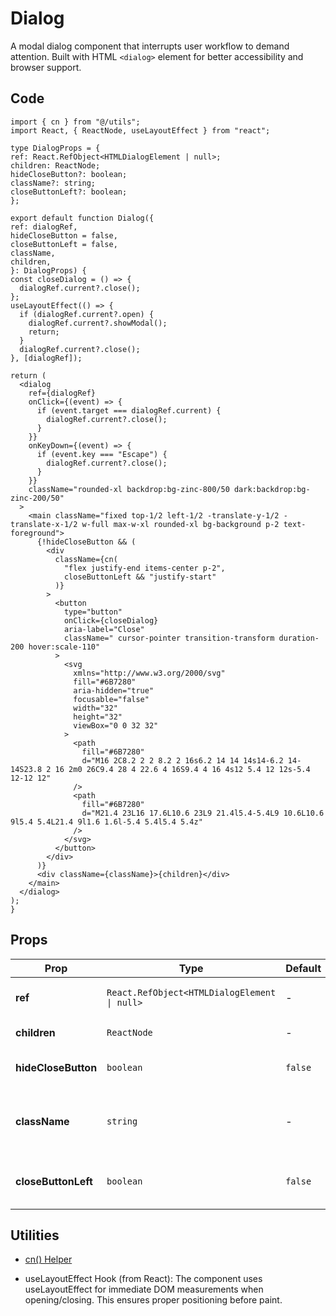 # Dialog

A modal dialog component that interrupts user workflow to demand attention. Built with HTML `<dialog>` element for better accessibility and browser support.

## Code

  ```tsx
import { cn } from "@/utils";
import React, { ReactNode, useLayoutEffect } from "react";

type DialogProps = {
  ref: React.RefObject<HTMLDialogElement | null>;
  children: ReactNode;
  hideCloseButton?: boolean;
  className?: string;
  closeButtonLeft?: boolean;
};

export default function Dialog({
  ref: dialogRef,
  hideCloseButton = false,
  closeButtonLeft = false,
  className,
  children,
}: DialogProps) {
  const closeDialog = () => {
    dialogRef.current?.close();
  };
  useLayoutEffect(() => {
    if (dialogRef.current?.open) {
      dialogRef.current?.showModal();
      return;
    }
    dialogRef.current?.close();
  }, [dialogRef]);

  return (
    <dialog
      ref={dialogRef}
      onClick={(event) => {
        if (event.target === dialogRef.current) {
          dialogRef.current?.close();
        }
      }}
      onKeyDown={(event) => {
        if (event.key === "Escape") {
          dialogRef.current?.close();
        }
      }}
      className="rounded-xl backdrop:bg-zinc-800/50 dark:backdrop:bg-zinc-200/50"
    >
      <main className="fixed top-1/2 left-1/2 -translate-y-1/2 -translate-x-1/2 w-full max-w-xl rounded-xl bg-background p-2 text-foreground">
        {!hideCloseButton && (
          <div
            className={cn(
              "flex justify-end items-center p-2",
              closeButtonLeft && "justify-start"
            )}
          >
            <button
              type="button"
              onClick={closeDialog}
              aria-label="Close"
              className=" cursor-pointer transition-transform duration-200 hover:scale-110"
            >
              <svg
                xmlns="http://www.w3.org/2000/svg"
                fill="#6B7280"
                aria-hidden="true"
                focusable="false"
                width="32"
                height="32"
                viewBox="0 0 32 32"
              >
                <path
                  fill="#6B7280"
                  d="M16 2C8.2 2 2 8.2 2 16s6.2 14 14 14s14-6.2 14-14S23.8 2 16 2m0 26C9.4 28 4 22.6 4 16S9.4 4 16 4s12 5.4 12 12s-5.4 12-12 12"
                />
                <path
                  fill="#6B7280"
                  d="M21.4 23L16 17.6L10.6 23L9 21.4l5.4-5.4L9 10.6L10.6 9l5.4 5.4L21.4 9l1.6 1.6l-5.4 5.4l5.4 5.4z"
                />
              </svg>
            </button>
          </div>
        )}
        <div className={className}>{children}</div>
      </main>
    </dialog>
  );
}
  ```

## Props

| Prop                | Type                                  | Default     | Description                              |
|---------------------|---------------------------------------|-------------|------------------------------------------|
| **ref**             | `React.RefObject<HTMLDialogElement \| null>` | -           | Dialog element reference                 |
| **children**        | `ReactNode`                           | -           | Dialog content                           |
| **hideCloseButton** | `boolean`                             | `false`     | Hide the close button                    |
| **className**       | `string`                              | -           | Custom CSS classes for content container |
| **closeButtonLeft** | `boolean`                             | `false`     | Position close button on left side       |

## Utilities

 - [cn() Helper](https://github.com/adelpro/line-craft/blob/main/utils/cn.md)

 - useLayoutEffect Hook (from React): The component uses useLayoutEffect for immediate DOM measurements when opening/closing. This ensures proper positioning before paint.